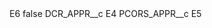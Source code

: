 <?xml version="1.0" encoding="UTF-8"?>
<CustomMetadata xmlns="http://soap.sforce.com/2006/04/metadata" xmlns:xsi="http://www.w3.org/2001/XMLSchema-instance" xmlns:xsd="http://www.w3.org/2001/XMLSchema">
    <label>E6</label>
    <protected>false</protected>
    <values>
        <field>DCR_APPR__c</field>
        <value xsi:type="xsd:string">E4</value>
    </values>
    <values>
        <field>PCORS_APPR__c</field>
        <value xsi:type="xsd:string">E5</value>
    </values>
</CustomMetadata>

